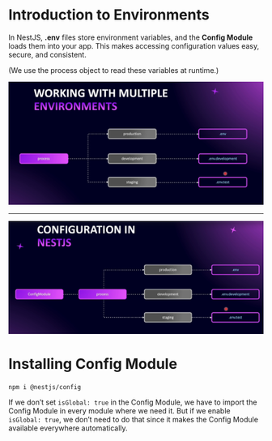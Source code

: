 # Introduction to Environments

In NestJS, **.env** files store environment variables, and the **Config Module** loads them into your app. This makes accessing configuration values easy, secure, and consistent.

(We use the process object to read these variables at runtime.)

<img src="./images/images-07/image-1.png" width="700">

---

<img src="./images/images-07/image-2.png" width="700">

# Installing Config Module

`npm i @nestjs/config`

If we don’t set `isGlobal: true` in the Config Module, we have to import the Config Module in every module where we need it. But if we enable `isGlobal: true`, we don’t need to do that since it makes the Config Module available everywhere automatically.
